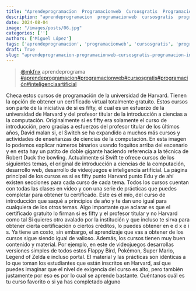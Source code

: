 ```yaml
---
title: "Aprendeprogramacion  Programacionweb  Cursosgratis  Programacion  Inteligenciaartificial"
description: "aprendeprogramacion  programacionweb  cursosgratis  programacion  inteligenciaartificial"
date: 2024-08-04
image: "/images/posts/06.jpg"
categories: ['']
authors: ['Miguel López']
tags: ['aprendeprogramacion', 'programacionweb', 'cursosgratis', 'programación', 'inteligenciaartificial']
draft: True
slug: "aprendeprogramacion-programacionweb-cursosgratis-programacion-inteligenciaartificial"
---
```


<blockquote class="tiktok-embed" cite="{https://www.tiktok.com/@mkfnx/video/7013175518010952966}" data-video-id="7013175518010952966" style="max-width: 605px;min-width: 325px;" > <section> <a target="_blank" title="@mkfnx" href="https://www.tiktok.com/@mkfnx?refer=embed">@mkfnx</a> aprendeprograma </section> <a title="aprendeprogramacion" target="_blank" href="https://www.tiktok.com/tag/aprendeprogramacion?refer=embed">#aprendeprogramacion</a><a title="programacionweb" target="_blank" href="https://www.tiktok.com/tag/programacionweb?refer=embed">#programacionweb</a><a title="cursosgratis" target="_blank" href="https://www.tiktok.com/tag/cursosgratis?refer=embed">#cursosgratis</a><a title="programación" target="_blank" href="https://www.tiktok.com/tag/programación?refer=embed">#programación</a><a title="inteligenciaartificial" target="_blank" href="https://www.tiktok.com/tag/inteligenciaartificial?refer=embed">#inteligenciaartificial</a> </blockquote> <script async src="https://www.tiktok.com/embed.js"></script>

Checa estos cursos de programación de la universidad de Harvard. Tienen la opción de obtener un certificado virtual totalmente gratuito. Estos cursos son parte de la iniciativa de si es fifty, el cual es un esfuerzo de la universidad de Harvard y del profesor titular de la introducción a ciencias a la computación. Originalmente si es fifty era solamente el curso de introducción, pero gracias a esfuerzos del profesor titular de los últimos años, David malan si, el Switch se ha expandido a muchos más cursos y actividades de enseñanzas de ciencias de la computación. En esta imagen lo podemos explicar números binarios usando foquitos arriba del escenario y en esta hay un patito de doble gigante haciendo referencia a la técnica de Robert Duck the bowling. Actualmente si Swift te ofrece cursos de los siguientes temas, el original de introducción a ciencias de la computación, desarrollo web, desarrollo de videojuegos e inteligencia artificial. La página principal de los cursos es si es fifty punto Harvard punto Edu y de ahí existen secciones para cada curso de cada tema. Todos los cursos cuentan con todas las clases en video y con una serie de prácticas que puedes completar para obtener tu certificado. Este es el mío, del curso de introducción que saqué a principios de año y te dan uno igual para cualquiera de los otros temas. Algo importante que aclarar es que el certificado gratuito lo firman si es fifty y el profesor titular y no Harvard como tal Si quieres otro avalado por la institución y que incluso te sirva para obtener cierta certificación o ciertos créditos, lo puedes obtener en e d x e i s. Ya tiene un costo, sin embargo, el aprendizaje que vas a obtener de los cursos sigue siendo igual de valioso. Además, los cursos tienen muy buen contenido y material. Por ejemplo, en este de videojuegos desarrollas versiones simples de todos estos Flappy Bird, Pokémon, Super Mario, Legend of Zelda e incluso portal. El material y las prácticas son idénticas a lo que toman los estudiantes que están inscritos en Harvard, así que puedes imaginar que el nivel de exigencia del curso es alto, pero también justamente por eso es por lo cual se aprende bastante. Cuéntanos cuál es tu curso favorito o si ya has completado alguno 
